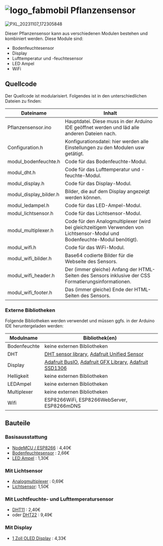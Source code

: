 # ![logo_fabmobil](https://github.com/pippcat/Pflanzensensor/assets/19587872/6eefc1fa-b6fe-4b89-8963-3fa2665b992d) Pflanzensensor

![PXL_20231107_172305848](https://github.com/pippcat/Pflanzensensor/assets/19587872/90fa5a0d-8c51-478d-a620-1cea98ed86b6)

Dieser Pflanzensensor kann aus verschiedenen Modulen bestehen und kombiniert werden. Diese Module sind:

- Bodenfeuchtesensor
- Display
- Lufttemperatur und -feuchtesensor
- LED Ampel
- WiFi

## Quellcode

Der Quellcode ist modularisiert. Folgendes ist in den unterschiedlichen Dateien zu finden:

| Dateiname | Inhalt |
|-----------|--------|
| Pflanzensensor.ino | Hauptdatei. Diese muss in der Arduino IDE geöffnet werden und läd alle anderen Dateien nach. |
| Configuration.h | Konfigurationsdatei: hier werden alle Einstellungen zu den Modulen usw getätigt. |
| modul_bodenfeuchte.h | Code für das Bodenfeuchte-Modul. |
| modul_dht.h | Code für das Lufttemperatur und -feuchte-Modul. |
| modul_display.h | Code für das Display-Modul. |
| modul_display_bilder.h | Bilder, die auf dem Display angezeigt werden können. |
| modul_ledampel.h | Code für das LED-Ampel-Modul. |
| modul_lichtsensor.h | Code für das Lichtsensor-Modul. |
| modul_multiplexer.h | Code für den Analogmultiplexer (wird bei gleichzeitigem Verwenden von Lichtsensor-Modul und Bodenfeuchte-Modul benötigt). |
| modul_wifi.h | Code für das WiFi-Modul. |
| modul_wifi_bilder.h | Base64 codierte Bilder für die Webseite des Sensors. |
| modul_wifi_header.h | Der (immer gleiche) Anfang der HTML-Seiten des Sensors inklusive der CSS Formatierungsinformationen. |
| modul_wifi_footer.h | Das (immer gleiche) Ende der HTML-Seiten des Sensors. |

### Externe Bibliotheken

Folgende Bibliotheken werden verwendet und müssen ggfs. in der Arduino IDE heruntergeladen werden:

| Modulname | Bibliothek(en) |
|-----------|----------------|
| Bodenfeuchte | keine externen Bibliotheken |
| DHT | [DHT sensor library](https://github.com/adafruit/DHT-sensor-library), [Adafruit Unified Sensor](https://github.com/adafruit/Adafruit_Sensor) |
| Display | [Adafruit BusIO](https://github.com/adafruit/Adafruit_BusIO), [Adafruit GFX Library](https://github.com/adafruit/Adafruit-GFX-Library), [Adafruit SSD1306](https://github.com/adafruit/Adafruit_SSD1306) |
| Helligkeit | keine externen Bibliotheken |
| LEDAmpel | keine externen Bibliotheken |
| Multiplexer | keine externen Bibliotheken |
| Wifi | ESP8266WiFi, ESP8266WebServer, ESP8266mDNS |

## Bauteile

### Basisausstattung

* [NodeMCU / ESP8266](https://www.amazon.de/AZDelivery-NodeMCU-ESP8266-ESP-12E-Development/dp/B0754LZ73Z/ref=sr_1_3?__mk_de_DE=%C3%85M%C3%85%C5%BD%C3%95%C3%91&crid=2R1E6LL9WLQA0&keywords=nodemcu&qid=1697395604&sprefix=nodemc%2Caps%2C161&sr=8-3) : 4,40€
* [Bodenfeuchtesensor](https://www.amazon.de/KeeYees-Bodenfeuchtesensor-Kapazitive-Hygrometer-Feuchtigkeitssensor/dp/B07R174TM1/ref=sr_1_5?crid=SBQ62PDCTU01&keywords=soil+moisture+sensor&qid=1697395580&sprefix=soil+mo%2Caps%2C177&sr=8-5) : 2,66€
* [LED Ampel](https://www.amazon.de/AZDelivery-Creative-Mini-Ampel-kompatibel-Arduino/dp/B086V33MST/ref=sr_1_5?__mk_de_DE=%C3%85M%C3%85%C5%BD%C3%95%C3%91&crid=18271JP3Z0QGQ&keywords=led%2Bampel&qid=1697396050&sprefix=led%2Bampel%2Caps%2C138&sr=8-5&th=1) : 1,30€

### Mit Lichtsensor

* [Analogmultiplexer](https://www.amazon.de/DEWIN-Electronic-Components-CD4051BE-Multiplexer/dp/B09LHTSPX9/ref=sr_1_6?__mk_de_DE=%C3%85M%C3%85%C5%BD%C3%95%C3%91&crid=3OFK7TJC628KS&keywords=4051+multiplexer&qid=1697395708&sprefix=4051+multiplexer%2Caps%2C126&sr=8-6) : 0,69€
* [Lichtsensor](https://www.amazon.de/AZDelivery-KY-018-Widerstand-Resistor-Arduino/dp/B07ZYXHF3C/ref=sr_1_7?__mk_de_DE=%C3%85M%C3%85%C5%BD%C3%95%C3%91&keywords=lichtsensor&qid=1697395989&sr=8-7&th=1): 1,50€

### Mit Luchtfeuchte- und Lufttemperatursensor

* [DHT11](https://www.amazon.de/AZDelivery-KY-015-DHT-Temperatursensor-Modul/dp/B089W7CJL4/ref=sr_1_4?__mk_de_DE=%C3%85M%C3%85%C5%BD%C3%95%C3%91&crid=1GPKR532WG8V6&keywords=dht11&qid=1697396131&sprefix=dht1%252Caps%252C144&sr=8-4) : 2,40€
* oder [DHT22](https://www.amazon.de/AZDelivery-Temperatursensor-Luftfeuchtigkeitssensor-Platine-Arduino/dp/B078SVZB1X/ref=sr_1_3?__mk_de_DE=%C3%85M%C3%85%C5%BD%C3%95%C3%91&crid=1S01332PVGW32&keywords=dht22&qid=1700151846&sprefix=dht22%2Caps%2C154&sr=8-3&th=1) : 9,49€

### Mit Display

* [1 Zoll OLED Display](https://www.amazon.de/APKLVSR-Bildschirm-Anzeigemodul-IIC-Bildschirm-kompatibel/dp/B0CFFK32S8/ref=sr_1_4?__mk_de_DE=%C3%85M%C3%85%C5%BD%C3%95%C3%91&crid=2ZN5Q7U84U4GL&keywords=oled%2Barduino&qid=1697396260&sprefix=oled%2Barduino%2Caps%2C176&sr=8-4&th=1) : 4,33€
